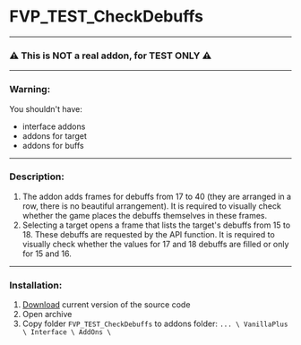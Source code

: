 # FVP_TEST_CheckDebuffs
---
### ⚠ This is NOT a real addon, for TEST ONLY ⚠
---
### Warning:
You shouldn't have:
* interface addons
* addons for target
* addons for buffs
---
### Description:
1. The addon adds frames for debuffs from 17 to 40 (they are arranged in a row, there is no beautiful arrangement). It is required to visually check whether the game places the debuffs themselves in these frames.
2. Selecting a target opens a frame that lists the target's debuffs from 15 to 18. These debuffs are requested by the API function. It is required to visually check whether the values for 17 and 18 debuffs are filled or only for 15 and 16.
---
### Installation:
1. [Download](https://github.com/for-wow/fvp-test-check-debuffs/archive/refs/heads/main.zip) current version of the source code
2. Open archive
3. Copy folder `FVP_TEST_CheckDebuffs` to addons folder: `... \ VanillaPlus \ Interface \ AddOns \`
